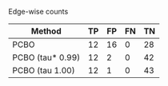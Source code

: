 Edge-wise counts

| Method           |   TP |   FP |   FN |   TN |
|------------------|------|------|------|------|
| PCBO             |   12 |   16 |    0 |   28 |
| PCBO (tau* 0.99) |   12 |    2 |    0 |   42 |
| PCBO (tau 1.00)  |   12 |    1 |    0 |   43 |
